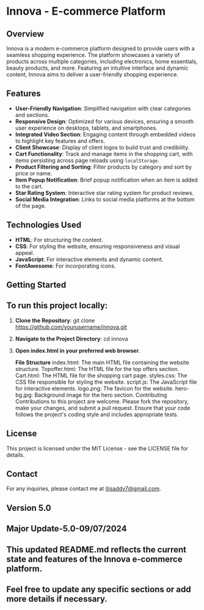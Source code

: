 # Innova - E-commerce Platform

## Overview

Innova is a modern e-commerce platform designed to provide users with a seamless shopping experience. The platform showcases a variety of products across multiple categories, including electronics, home essentials, beauty products, and more. Featuring an intuitive interface and dynamic content, Innova aims to deliver a user-friendly shopping experience.

## Features

- **User-Friendly Navigation**: Simplified navigation with clear categories and sections.
- **Responsive Design**: Optimized for various devices, ensuring a smooth user experience on desktops, tablets, and smartphones.
- **Integrated Video Section**: Engaging content through embedded videos to highlight key features and offers.
- **Client Showcase**: Display of client logos to build trust and credibility.
- **Cart Functionality**: Track and manage items in the shopping cart, with items persisting across page reloads using `localStorage`.
- **Product Filtering and Sorting**: Filter products by category and sort by price or name.
- **Item Popup Notification**: Brief popup notification when an item is added to the cart.
- **Star Rating System**: Interactive star rating system for product reviews.
- **Social Media Integration**: Links to social media platforms at the bottom of the page.

## Technologies Used

- **HTML**: For structuring the content.
- **CSS**: For styling the website, ensuring responsiveness and visual appeal.
- **JavaScript**: For interactive elements and dynamic content.
- **FontAwesome**: For incorporating icons.

## Getting Started

## To run this project locally:

1. **Clone the Repository**:
   git clone https://github.com/yourusername/innova.git

2. **Navigate to the Project Directory**:
   cd innova

3. **Open index.html in your preferred web browser**.

   **File Structure**
index.html: The main HTML file containing the website structure.
Topoffer.html: The HTML file for the top offers section.
Cart.html: The HTML file for the shopping cart page.
styles.css: The CSS file responsible for styling the website.
script.js: The JavaScript file for interactive elements.
logo.png: The favicon for the website.
hero-bg.jpg: Background image for the hero section.
Contributing
Contributions to this project are welcome. Please fork the repository, make your changes, and submit a pull request. Ensure that your code follows the project's coding style and includes appropriate tests.

## License
This project is licensed under the MIT License - see the LICENSE file for details.

## Contact
For any inquiries, please contact me at itisaddy7@gmail.com.

## Version 5.0

## Major Update-5.0-09/07/2024


## This updated README.md reflects the current state and features of the Innova e-commerce platform.

## Feel free to update any specific sections or add more details if necessary.
